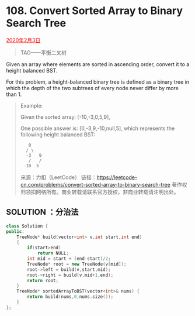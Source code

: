 # 108. Convert Sorted Array to Binary Search Tree

<font color = #FF0000><u>2020年2月3日</u></font>

> TAG——平衡二叉树

Given an array where elements are sorted in ascending order, convert it to a height balanced BST.

For this problem, a height-balanced binary tree is defined as a binary tree in which the depth of the two subtrees of every node never differ by more than 1.

> Example:
>
> Given the sorted array: [-10,-3,0,5,9],
>
> One possible answer is: [0,-3,9,-10,null,5], which represents the following height balanced BST:
>
>      	 0
>      	/ \
>      	-3   9
>        /   /
>      -10  5
> 来源：力扣（LeetCode）
> 链接：https://leetcode-cn.com/problems/convert-sorted-array-to-binary-search-tree
> 著作权归领扣网络所有。商业转载请联系官方授权，非商业转载请注明出处。

## SOLUTION  ：分治法

> 

```c++
class Solution {
public:
    TreeNode* build(vector<int> v,int start,int end)
    {
        if(start>end)
            return NULL;
        int mid = start + (end-start)/2;
        TreeNode* root = new TreeNode(v[mid]);
        root->left = build(v,start,mid);
        root->right = build(v,mid+1,end);
        return root;
    }
    TreeNode* sortedArrayToBST(vector<int>& nums) {
        return build(nums,0,nums.size());
    }
};
```

